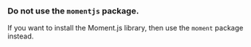 ### Do not use the `momentjs` package. ###

If you want to install the Moment.js library, then use the `moment` package instead.
